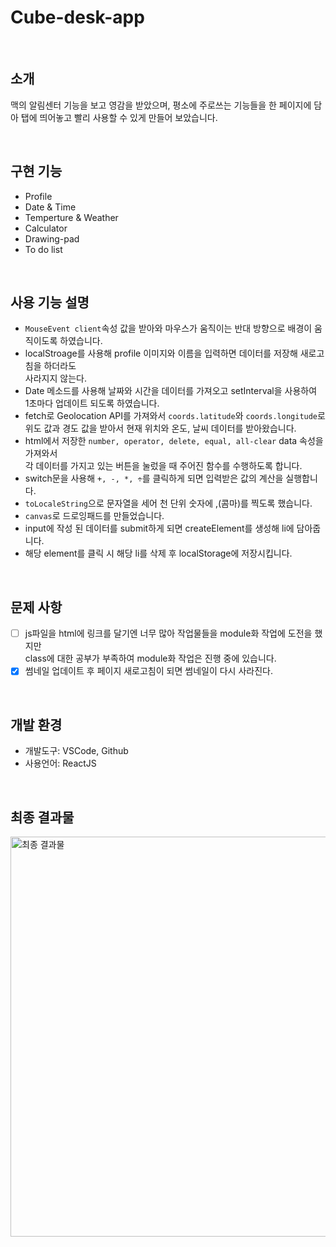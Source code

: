 # Cube-desk-app

<br>

## 소개
맥의 알림센터 기능을 보고 영감을 받았으며, 평소에 주로쓰는 기능들을 한 페이지에 담아 탭에 띄어놓고 빨리 사용할 수 있게 만들어 보았습니다.

<br>

## 구현 기능
  - Profile
  - Date & Time
  - Temperture & Weather
  - Calculator
  - Drawing-pad 
  - To do list

<br>

## 사용 기능 설명 
  - `MouseEvent client`속성 값을 받아와 마우스가 움직이는 반대 방향으로 배경이 움직이도록 하였습니다.
  - localStroage를 사용해 profile 이미지와 이름을 입력하면 데이터를 저장해 새로고침을 하더라도<br />
  사라지지 않는다.
  - Date 메소드를 사용해 날짜와 시간을 데이터를 가져오고 setInterval을 사용하여<br />
  1초마다 업데이트 되도록 하였습니다.
  - fetch로 Geolocation API를 가져와서 `coords.latitude`와 `coords.longitude`로<br />
  위도 값과 경도 값을 받아서 현재 위치와 온도, 날씨 데이터를 받아왔습니다.
  - html에서 저장한 `number, operator, delete, equal, all-clear` data 속성을 가져와서<br />
  각 데이터를 가지고 있는 버튼을 눌렀을 때 주어진 함수를 수행하도록 합니다.
  - switch문을 사용해 `+, -, *, ÷`를 클릭하게 되면 입력받은 값의 계산을 실행합니다.
  - `toLocaleString`으로 문자열을 세어 천 단위 숫자에 ,(콤마)를 찍도록 했습니다.
  - `canvas`로 드로잉패드를 만들었습니다.
  - input에 작성 된 데이터를 submit하게 되면 createElement를 생성해 li에 담아줍니다.
  - 해당 element를 클릭 시 해당 li를 삭제 후 localStorage에 저장시킵니다.

<br>

## 문제 사항
  - [ ] js파일을 html에 링크를 달기엔 너무 많아 작업물들을 module화 작업에 도전을 했지만<br />
    class에 대한 공부가 부족하여 module화 작업은 진행 중에 있습니다.
  - [x] 썸네일 업데이트 후 페이지 새로고침이 되면 썸네일이 다시 사라진다.

<br>

## 개발 환경
  - 개발도구: VSCode, Github
  - 사용언어: ReactJS

<br>

## 최종 결과물
<img width="640" alt="최종 결과물" src="https://user-images.githubusercontent.com/93115007/160104282-04e28a84-eed3-4d57-9b7c-4a18c978eba3.png">